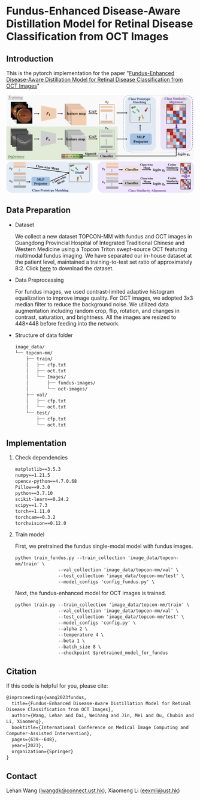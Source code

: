 # Fundus-Enhanced Disease-Aware Distillation Model for Retinal Disease Classification from OCT Images

## Introduction

This is the pytorch implementation for the paper "[Fundus-Enhanced Disease-Aware Distillation Model for Retinal Disease Classification from OCT Images](https://arxiv.org/abs/2308.00291)"

![image-20230619155720859](figure/framework.png)

## Data Preparation

- Dataset

  We collect a new dataset TOPCON-MM with fundus and OCT images in Guangdong Provincial Hospital of Integrated Traditional Chinese and Western Medicine using a Topcon Triton swept-source OCT featuring multimodal fundus imaging. We have separated our in-house dataset  at the patient level, maintained a training-to-test set ratio of approximately 8:2. Click [here](https://hkustconnect-my.sharepoint.com/:u:/g/personal/lwangdk_connect_ust_hk/Eey6EX7oETNBq9Im8XFFfYIBernNJaTOSzS01GO3-ybyew?e=AFsAnx) to download the dataset.

- Data Preprocessing

  For fundus images, we used contrast-limited adaptive histogram equalization to improve image quality. For OCT images, we adopted 3x3 median filter to reduce the background noise. We utilized data augmentation including random crop, flip, rotation, and changes in contrast, saturation, and brightness. All the images are resized to 448×448 before feeding into the network.

- Structure of data folder

  ```
  image_data/
  └── topcon-mm/
      ├── train/
      │   ├── cfp.txt
      │   ├── oct.txt
      │   └── Images/
      │       ├── fundus-images/
      │       └── oct-images/
      ├── val/
      │   ├── cfp.txt
      │   └── oct.txt
      └── test/
          ├── cfp.txt
          └── oct.txt
  ```

## Implementation

1. Check dependencies

   ```
   matplotlib==3.5.3
   numpy==1.21.5
   opencv-python==4.7.0.68
   Pillow==9.3.0
   python==3.7.10
   scikit-learn==0.24.2
   scipy==1.7.3
   torch==1.11.0
   torchcam==0.3.2
   torchvision==0.12.0
   ```

2. Train model

   First, we pretrained the fundus single-modal model with fundus images.

   ```
   python train_fundus.py --train_collection 'image_data/topcon-mm/train' \
                   --val_collection 'image_data/topcon-mm/val' \
                   --test_collection 'image_data/topcon-mm/test' \
                   --model_configs 'config_fundus.py' \
   ```

   Next, the fundus-enhanced model for OCT images is trained.

   ```
   python train.py --train_collection 'image_data/topcon-mm/train' \
                   --val_collection 'image_data/topcon-mm/val' \
                   --test_collection 'image_data/topcon-mm/test' \
                   --model_configs 'config.py' \
                   --alpha 2 \
                   --temperature 4 \
                   --beta 1 \
                   --batch_size 8 \
                   --checkpoint $pretrained_model_for_fundus
   ```

## Citation
If this code is helpful for you, please cite:
```
@inproceedings{wang2023fundus,
  title={Fundus-Enhanced Disease-Aware Distillation Model for Retinal Disease Classification from OCT Images},
  author={Wang, Lehan and Dai, Weihang and Jin, Mei and Ou, Chubin and Li, Xiaomeng},
  booktitle={International Conference on Medical Image Computing and Computer-Assisted Intervention},
  pages={639--648},
  year={2023},
  organization={Springer}
}
```

## Contact
Lehan Wang (lwangdk@connect.ust.hk), 
Xiaomeng Li (eexmli@ust.hk)
